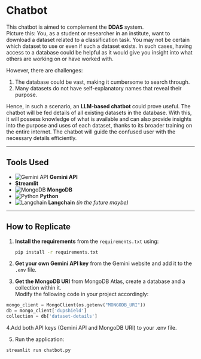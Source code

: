 # Chatbot

This chatbot is aimed to complement the **DDAS** system.  
Picture this: You, as a student or researcher in an institute, want to download a dataset related to a classification task. You may not be certain which dataset to use or even if such a dataset exists. In such cases, having access to a database could be helpful as it would give you insight into what others are working on or have worked with.

However, there are challenges:
1. The database could be vast, making it cumbersome to search through.
2. Many datasets do not have self-explanatory names that reveal their purpose.

Hence, in such a scenario, an **LLM-based chatbot** could prove useful. The chatbot will be fed details of all existing datasets in the database. With this, it will possess knowledge of what is available and can also provide insights into the purpose and uses of each dataset, thanks to its broader training on the entire internet. The chatbot will guide the confused user with the necessary details efficiently.

---

## Tools Used

- ![Gemini API](https://img.icons8.com/fluency/24/api.png) **Gemini API**
-  **Streamlit**
- ![MongoDB](https://img.icons8.com/color/24/mongodb.png) **MongoDB**
- ![Python](https://img.icons8.com/color/24/python.png) **Python**
- ![Langchain](https://img.icons8.com/color/24/chain.png) **Langchain** *(in the future maybe)*

---

## How to Replicate

1. **Install the requirements** from the `requirements.txt` using:
   ```bash
   pip install -r requirements.txt
2. **Get your own Gemini API key** from the Gemini website and add it to the `.env` file.

3. **Get the MongoDB URI** from MongoDB Atlas, create a database and a collection within it.  
  Modify the following code in your project accordingly:

  ```python
  mongo_client = MongoClient(os.getenv("MONGODB_URI"))  
  db = mongo_client['dupshield']  
  collection = db['dataset-details']
```

4.Add both API keys (Gemini API and MongoDB URI) to your .env file.

5. Run the application:
```bash
streamlit run chatbot.py
```